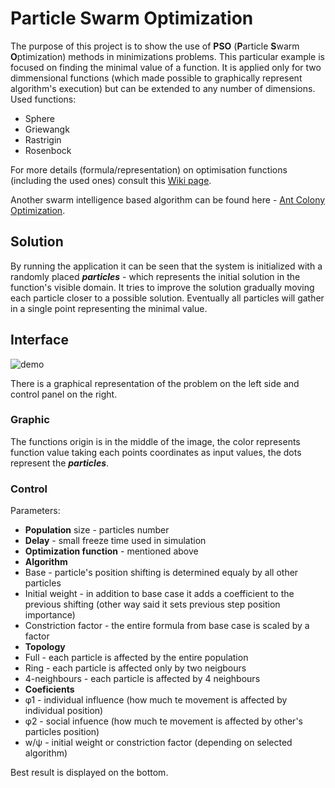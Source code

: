 # Particle Swarm Optimization

The purpose of this project is to show the use of **PSO** (**P**article **S**warm **O**ptimization)
methods in minimizations problems. This particular example is focused on finding the minimal value
of a function. It is applied only for two dimmensional functions (which made possible to graphically 
represent algorithm's execution) but can be extended to any number of dimensions. Used functions:
- Sphere
- Griewangk 
- Rastrigin 
- Rosenbock 

For more details (formula/representation) on optimisation functions (including the used ones)
consult this [Wiki page](https://en.wikipedia.org/wiki/Test_functions_for_optimization).

Another swarm intelligence based algorithm can be found here - 
[Ant Colony Optimization](https://github.com/Iulian-Stan/AntColonyOptimization).

## Solution

By running the application it can be seen that the system is initialized with a randomly placed 
**_particles_** - which represents the initial solution in the function's visible domain. It tries
to improve the solution gradually moving each particle closer to a possible solution. Eventually
all particles will gather in a single point representing the minimal value.

## Interface 

![demo](https://raw.githubusercontent.com/Iulian-Stan/ParticleSwarmOptimization/502a390653387d3233d84223d3d5d66206923721/demo.PNG)

There is a graphical representation of the problem on the left side and control panel on the right.

### Graphic
The functions origin is in the middle of the image, the color represents function value taking
each points coordinates as input values, the dots represent the **_particles_**.

### Control
Parameters:
* **Population** size - particles number
* **Delay** - small freeze time used in simulation
* **Optimization function** - mentioned above
* **Algorithm** 
 * Base - particle's position shifting is determined equaly by all other particles
 * Initial weight - in addition to base case it adds a coefficient to the previous shifting 
(other way said it sets previous step position importance) 
 * Constriction factor - the entire formula from base case is scaled by a factor
* **Topology**
 * Full - each particle is affected by the entire population
 * Ring - each particle is affected only by two neigbours
 * 4-neighbours - each particle is affected by 4 neighbours
* **Coeficients**
 * φ1 - individual influence (how much te movement is affected by individual position)
 * φ2 - social infuence (how much te movement is affected by other's particles position)
 * w/ψ - initial weight or constriction factor (depending on selected algorithm)
 
Best result is displayed on the bottom.
